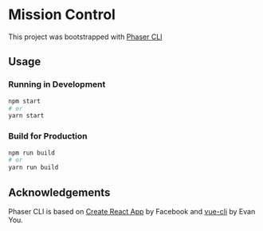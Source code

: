 # Mission Control

This project was bootstrapped with [Phaser CLI][1]

## Usage

### Running in Development

```bash
npm start
# or
yarn start
```

### Build for Production

```bash
npm run build
# or
yarn run build
```

## Acknowledgements

Phaser CLI is based on [Create React App][2] by Facebook and [vue-cli][3] by
Evan You.

[1]: https://github.com/phaser-cli/phaser-cli
[2]: https://github.com/facebook/create-react-app
[3]: https://github.com/vuejs/vue-cli
